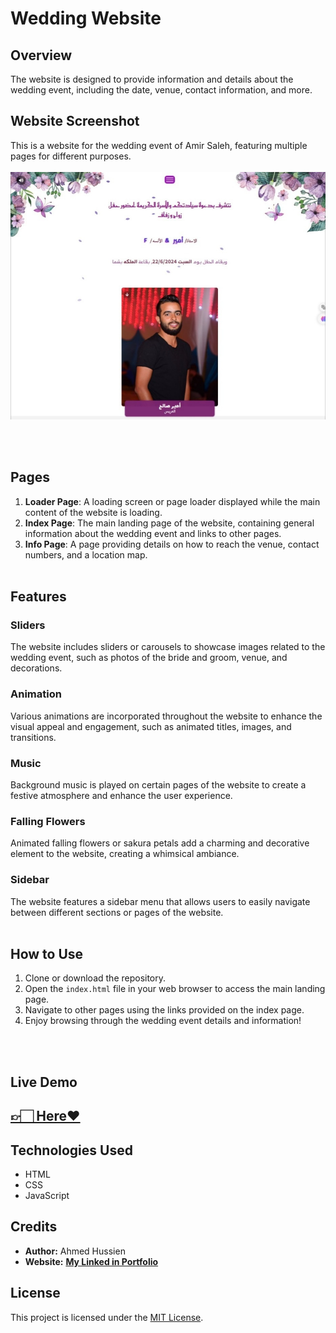 # Wedding Website

## Overview
The website is designed to provide information and details about the wedding event, including the date, venue, contact information, and more.


## Website Screenshot

This is a website for the wedding event of Amir Saleh, featuring multiple pages for different purposes.
<br><br>
![Wedding Website Screenshot](./readme-img.jpg)

<br><br>


## Pages
1. **Loader Page**: A loading screen or page loader displayed while the main content of the website is loading.
2. **Index Page**: The main landing page of the website, containing general information about the wedding event and links to other pages.
3. **Info Page**: A page providing details on how to reach the venue, contact numbers, and a location map.
<br><br>

## Features

### Sliders

The website includes sliders or carousels to showcase images related to the wedding event, such as photos of the bride and groom, venue, and decorations.

### Animation

Various animations are incorporated throughout the website to enhance the visual appeal and engagement, such as animated titles, images, and transitions.

### Music

Background music is played on certain pages of the website to create a festive atmosphere and enhance the user experience.

### Falling Flowers

Animated falling flowers or sakura petals add a charming and decorative element to the website, creating a whimsical ambiance.

### Sidebar

The website features a sidebar menu that allows users to easily navigate between different sections or pages of the website.
<br><br>
## How to Use

1. Clone or download the repository.
2. Open the `index.html` file in your web browser to access the main landing page.
3. Navigate to other pages using the links provided on the index page.
4. Enjoy browsing through the wedding event details and information!

<br><br>
## Live Demo 
##        [👉🏻 Here♥️](https://eng-ahmed-hussien.github.io/Amir-Saleh2/)


## Technologies Used

- HTML
- CSS
- JavaScript

## Credits

- **Author:** Ahmed Hussien
- **Website:** **[My Linked in Portfolio](https://www.linkedin.com/in/ahmed-hussien-front-end-developer/)**

## License

This project is licensed under the [MIT License](LICENSE).
